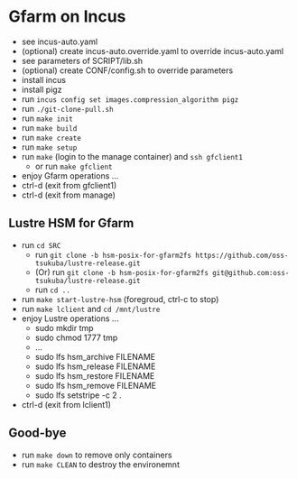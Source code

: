 # Gfarm on Incus

- see incus-auto.yaml
- (optional) create incus-auto.override.yaml to override incus-auto.yaml
- see parameters of SCRIPT/lib.sh
- (optional) create CONF/config.sh to override parameters
- install incus
- install pigz
- run `incus config set images.compression_algorithm pigz`
- run `./git-clone-pull.sh`
- run `make init`
- run `make build`
- run `make create`
- run `make setup`
- run `make` (login to the manage container) and `ssh gfclient1`
  - or run `make gfclient`
- enjoy Gfarm operations ...
- ctrl-d (exit from gfclient1)
- ctrl-d (exit from manage)

## Lustre HSM for Gfarm

- run `cd SRC`
  - run `git clone -b hsm-posix-for-gfarm2fs https://github.com/oss-tsukuba/lustre-release.git`
  - (Or) run `git clone -b hsm-posix-for-gfarm2fs git@github.com:oss-tsukuba/lustre-release.git`
  - run `cd ..`
- run `make start-lustre-hsm` (foregroud, ctrl-c to stop)
- run `make lclient` and `cd /mnt/lustre`
- enjoy Lustre operations ...
  - sudo mkdir tmp
  - sudo chmod 1777 tmp
  - ...
  - sudo lfs hsm_archive FILENAME
  - sudo lfs hsm_release FILENAME
  - sudo lfs hsm_restore FILENAME
  - sudo lfs hsm_remove FILENAME
  - sudo lfs setstripe -c 2 .
- ctrl-d (exit from lclient1)

## Good-bye

- run `make down` to remove only containers
- run `make CLEAN` to destroy the environemnt
